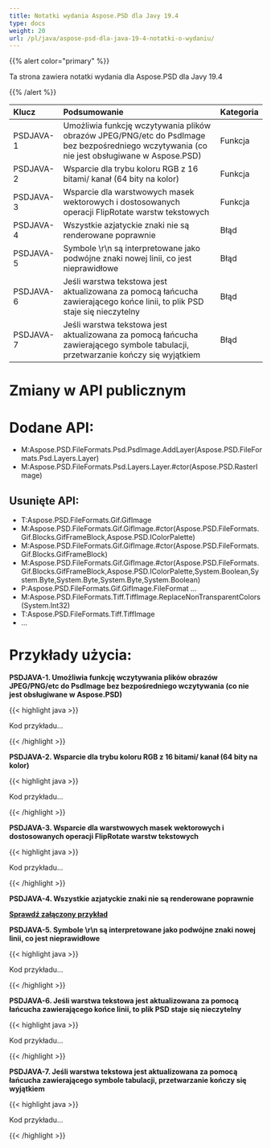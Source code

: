 ```yaml
---
title: Notatki wydania Aspose.PSD dla Javy 19.4
type: docs
weight: 20
url: /pl/java/aspose-psd-dla-java-19-4-notatki-o-wydaniu/
---
```


{{% alert color="primary" %}} 

Ta strona zawiera notatki wydania dla Aspose.PSD dla Javy 19.4

{{% /alert %}} 

|**Klucz**|**Podsumowanie**|**Kategoria**|
| :- | :- | :- |
|PSDJAVA-1|Umożliwia funkcję wczytywania plików obrazów JPEG/PNG/etc do PsdImage bez bezpośredniego wczytywania (co nie jest obsługiwane w Aspose.PSD)|Funkcja|
|PSDJAVA-2|Wsparcie dla trybu koloru RGB z 16 bitami/ kanał (64 bity na kolor)|Funkcja|
|PSDJAVA-3|Wsparcie dla warstwowych masek wektorowych i dostosowanych operacji FlipRotate warstw tekstowych|Funkcja|
|PSDJAVA-4|Wszystkie azjatyckie znaki nie są renderowane poprawnie|Błąd|
|PSDJAVA-5|Symbole \r\n są interpretowane jako podwójne znaki nowej linii, co jest nieprawidłowe|Błąd|
|PSDJAVA-6|Jeśli warstwa tekstowa jest aktualizowana za pomocą łańcucha zawierającego końce linii, to plik PSD staje się nieczytelny|Błąd|
|PSDJAVA-7|Jeśli warstwa tekstowa jest aktualizowana za pomocą łańcucha zawierającego symbole tabulacji, przetwarzanie kończy się wyjątkiem|Błąd|
# **Zmiany w API publicznym**
# **Dodane API:**
- M:Aspose.PSD.FileFormats.Psd.PsdImage.AddLayer(Aspose.PSD.FileFormats.Psd.Layers.Layer)
- M:Aspose.PSD.FileFormats.Psd.Layers.Layer.#ctor(Aspose.PSD.RasterImage)
## **Usunięte API:**
- T:Aspose.PSD.FileFormats.Gif.GifImage
- M:Aspose.PSD.FileFormats.Gif.GifImage.#ctor(Aspose.PSD.FileFormats.Gif.Blocks.GifFrameBlock,Aspose.PSD.IColorPalette)
- M:Aspose.PSD.FileFormats.Gif.GifImage.#ctor(Aspose.PSD.FileFormats.Gif.Blocks.GifFrameBlock)
- M:Aspose.PSD.FileFormats.Gif.GifImage.#ctor(Aspose.PSD.FileFormats.Gif.Blocks.GifFrameBlock,Aspose.PSD.IColorPalette,System.Boolean,System.Byte,System.Byte,System.Byte,System.Boolean)
- P:Aspose.PSD.FileFormats.Gif.GifImage.FileFormat
...
- M:Aspose.PSD.FileFormats.Tiff.TiffImage.ReplaceNonTransparentColors(System.Int32)
- T:Aspose.PSD.FileFormats.Tiff.TiffImage
- ...
# **Przykłady użycia:**

**PSDJAVA-1. Umożliwia funkcję wczytywania plików obrazów JPEG/PNG/etc do PsdImage bez bezpośredniego wczytywania (co nie jest obsługiwane w Aspose.PSD)**

{{< highlight java >}}

Kod przykładu...

{{< /highlight >}}

**PSDJAVA-2. Wsparcie dla trybu koloru RGB z 16 bitami/ kanał (64 bity na kolor)**

{{< highlight java >}}

Kod przykładu...

{{< /highlight >}}

**PSDJAVA-3. Wsparcie dla warstwowych masek wektorowych i dostosowanych operacji FlipRotate warstw tekstowych**

{{< highlight java >}}

Kod przykładu...

{{< /highlight >}}

**PSDJAVA-4. Wszystkie azjatyckie znaki nie są renderowane poprawnie**

[**Sprawdź załączony przykład**](attachments/92602686/92766213.java)

**PSDJAVA-5. Symbole \r\n są interpretowane jako podwójne znaki nowej linii, co jest nieprawidłowe**

{{< highlight java >}}

Kod przykładu...

{{< /highlight >}}

**PSDJAVA-6. Jeśli warstwa tekstowa jest aktualizowana za pomocą łańcucha zawierającego końce linii, to plik PSD staje się nieczytelny**

{{< highlight java >}}

Kod przykładu...

{{< /highlight >}}

**PSDJAVA-7. Jeśli warstwa tekstowa jest aktualizowana za pomocą łańcucha zawierającego symbole tabulacji, przetwarzanie kończy się wyjątkiem**

{{< highlight java >}}

Kod przykładu...

{{< /highlight >}}